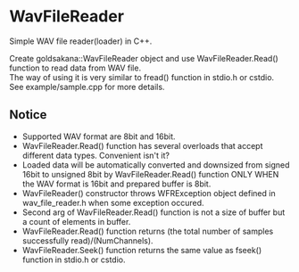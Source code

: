 # WavFileReader
Simple WAV file reader(loader) in C++.

Create goldsakana::WavFileReader object and use WavFileReader.Read() function to read data from WAV file.  
The way of using it is very similar to fread() function in stdio.h or cstdio.  
See example/sample.cpp for more details.

## Notice
* Supported WAV format are 8bit and 16bit.
* WavFileReader.Read() function has several overloads that accept different data types. Convenient isn't it?
* Loaded data will be automatically converted and downsized from signed 16bit to unsigned 8bit by WavFileReader.Read() function ONLY WHEN the WAV format is 16bit and prepared buffer is 8bit.
* WavFileReader() constructor throws WFRException object defined in wav_file_reader.h when some exception occured.
* Second arg of WavFileReader.Read() function is not a size of buffer but a count of elements in buffer.
* WavFileReader.Read() function returns (the total number of samples successfully read)/(NumChannels).
* WavFileReader.Seek() function returns the same value as fseek() function in stdio.h or cstdio.
